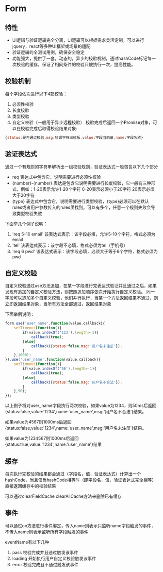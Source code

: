 # Form

## 特性
* UI逻辑与验证逻辑完全分离，UI逻辑可以根据需求灵活定制，可以进行jquery，react等多种UI框架或场景的适配
* 验证逻辑的全测试用例，确保安全稳定
* 功能强大，提供了一套，动态的，异步的校验机制，通过hashCode标记每一次校验的缓存，保证了相同条件的校验只被执行一次，提高性能。

## 校验机制
每个字段依次进行以下4部校验：
1. 必须性校验
2. 长度校验
3. 类型校验
4. 自定义校验（一般用于异步远程校验）
校验完成后返回一个Promise对象，可以在校验完成后取得校验结果对象:
```js
{status:是否通过校验,msg:错误字符串模版,value:字段当前值,name:字段名称}
```

## 验证表达式
通过一个有规则的字符串解析出一组校验规则，验证表达式一般包含以下几个部分
* req 表达式中包含它，说明需要进行必须性校验
* {number}-{number} 表达是包含它说明需要进行长度校验，它一般有三种形式，例如：1-20表示允许1-20个字符 0-20表示必须小于20字符 20表示必须大于20字符
* {type} 表达式中包含它，说明需要进行类型校验，{type}必须可以在默认rules或者用户参数传入的rules里找到，可以有多个，任意一个规则失败会导致类型校验失败

下面举几个例子说明：
1. 'req 5-10 email' 该表达式表示：该字段必填，允许5-10个字符，格式必须为email
2. 'tel' 该表达式表示：该字段不必填，格式必须为tel（手机号）
3. 'req 6 pwd' 该表达式表示：该字段必填，必须大于等于6个字符，格式必须为pwd

## 自定义校验
自定义校验通过use方法追加，在某一字段进行完表达式验证并且通过之后，如果发现有追加的自定义校验方法，则按照追加顺序依次开始执行自定义校验。
同一字段可以追加多个自定义校验，他们并行执行，当某一个方法返回结果不通过，则立即返回结果对象，当所有方法全部通过，返回结果对象

下面举例说明：
```js
form.use('user_name',function(value,callback){
    setTimeout(function(){
        if(value.indexOf('123').length>-1){
            callback(true);
        }else{
            callback({status:false,msg:'用户名未注册'});
        }
    },1000);
}).use('user_name',function(value,callback){
    setTimeout(function(){
        if(value.indexOf('56').length>-1){
            callback(true);
        }else{
            callback({status:false,msg:'用户名不合法'});
        }
    },50);
});
```
以上例子将对user_name字段执行两次校验，如果value为1234，则50ms后返回{status:false,value:'1234',name:'user_name',msg:'用户名不合法'}结果。

如果value为4567则1000ms后返回{status:false,value:'1234',name:'user_name',msg:'用户名未注册'}结果。

如果value为1234567则1000ms后返回{status:true,value:'1234',name:'user_name'}结果

## 缓存
每次执行完校验的结果都会通过（字段名，值，验证表达式）计算出一个hashCode，当且仅当hashCode相等时（即字段名，值，验证表达式完全相等）直接返回缓存中的校验结果

可以通过clearFieldCache clearAllCache方法来删除已有缓存

## 事件
可以通过on方法进行事件绑定，传入name则表示只监听name字段触发的事件，不传入name则表示监听所有字段触发的事件

eventName有以下几种
1. pass 校验完成并且通过触发该事件
2. loading 开始执行用户自定义校验触发该事件
3. error 校验完成且不通过触发该事件